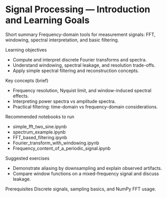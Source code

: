 # Signal Processing — Introduction and Learning Goals

Short summary
Frequency-domain tools for measurement signals: FFT, windowing, spectral interpretation, and basic filtering.

Learning objectives
- Compute and interpret discrete Fourier transforms and spectra.
- Understand windowing, spectral leakage, and resolution trade-offs.
- Apply simple spectral filtering and reconstruction concepts.

Key concepts (brief)
- Frequency resolution, Nyquist limit, and window-induced spectral effects.
- Interpreting power spectra vs amplitude spectra.
- Practical filtering: time-domain vs frequency-domain considerations.

Recommended notebooks to run
- simple_fft_two_sine.ipynb
- spectrum_example.ipynb
- FFT_based_filtering.ipynb
- Fourier_transform_with_windowing.ipynb
- Frequency_content_of_a_periodic_signal.ipynb

Suggested exercises
- Demonstrate aliasing by downsampling and explain observed artifacts.
- Compare window functions on a mixed-frequency signal and discuss leakage.

Prerequisites
Discrete signals, sampling basics, and NumPy FFT usage.